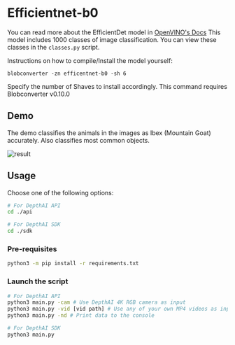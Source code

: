 # Efficientnet-b0

You can read more about the EfficientDet model in [OpenVINO's Docs](https://github.com/openvinotoolkit/open_model_zoo/tree/master/models/public/efficientnet-b0)
This model includes 1000 classes of image classification. You can view these classes in the `classes.py` script.

Instructions on how to compile/Install the model yourself:
```shell
blobconverter -zn efficentnet-b0 -sh 6
```
Specify the number of Shaves to install accordingly. This command requires Blobconverter v0.10.0


## Demo

The demo classifies the animals in the images as Ibex (Mountain Goat) accurately. Also classifies most common objects.

![result](https://user-images.githubusercontent.com/67831664/119170640-2b9a1d80-ba81-11eb-8a3f-a3837af38a73.jpg)

## Usage

Choose one of the following options:
```bash
# For DepthAI API
cd ./api

# For DepthAI SDK
cd ./sdk
```

### Pre-requisites

```bash
python3 -m pip install -r requirements.txt
```

### Launch the script

```bash
# For DepthAI API
python3 main.py -cam # Use DepthAI 4K RGB camera as input
python3 main.py -vid [vid path] # Use any of your own MP4 videos as input.
python3 main.py -nd # Print data to the console

# For DepthAI SDK
python3 main.py
```
